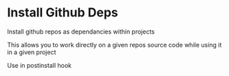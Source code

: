 # Install Github Deps

Install github repos as dependancies within projects

This allows you to work directly on a given repos source code while using it in a given project

Use in postinstall hook

```

```